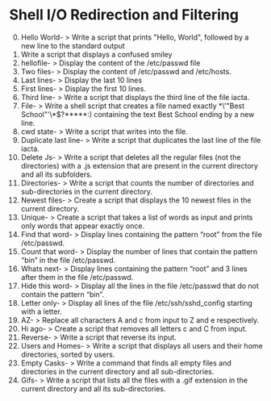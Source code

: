 # Shell I/O Redirection and Filtering
0. Hello World- > Write a script that prints "Hello, World", followed by a new line to the standard output
1. Write a script that displays a confused smiley
2. hellofile- > Display the content of the /etc/passwd file
3. Two files- > Display the content of /etc/passwd and /etc/hosts.
4. Last lines- > Display the last 10 lines
5. First lines- > Display the first 10 lines.
6. Third line- > Write a script that displays the third line of the file iacta.
7. File- > Write a shell script that creates a file named exactly \*\\'"Best School"\'\\*$\?\*\*\*\*\*:) containing the text Best School ending by a new line.
8. cwd state- > Write a script that writes into the file.
9. Duplicate last line- > Write a script that duplicates the last line of the file iacta.
10. Delete Js- > Write a script that deletes all the regular files (not the directories) with a .js extension that are present in the current directory and all its subfolders.
11. Directories- > Write a script that counts the number of directories and sub-directories in the current directory.
12. Newest files- > Create a script that displays the 10 newest files in the current directory.
13. Unique- > Create a script that takes a list of words as input and prints only words that appear exactly once.
14. Find that word- > Display lines containing the pattern “root” from the file /etc/passwd.
15. Count that word- > Display the number of lines that contain the pattern “bin” in the file /etc/passwd.
16. Whats next- > Display lines containing the pattern “root” and 3 lines after them in the file /etc/passwd.
17. Hide this word- > Display all the lines in the file /etc/passwd that do not contain the pattern “bin”.
18. Letter only- > Display all lines of the file /etc/ssh/sshd_config starting with a letter.
19. AZ- > Replace all characters A and c from input to Z and e respectively.
20. Hi ago- > Create a script that removes all letters c and C from input.
21. Reverse- > Write a script that reverse its input.
22. Users and Homes- > Write a script that displays all users and their home directories, sorted by users.
23. Empty Casks- > Write a command that finds all empty files and directories in the current directory and all sub-directories.
24. Gifs- > Write a script that lists all the files with a .gif extension in the current directory and all its sub-directories.
